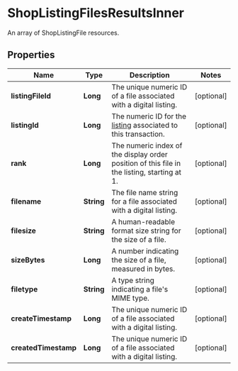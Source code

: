 

# ShopListingFilesResultsInner

An array of ShopListingFile resources.

## Properties

| Name | Type | Description | Notes |
|------------ | ------------- | ------------- | -------------|
|**listingFileId** | **Long** | The unique numeric ID of a file associated with a digital listing. |  [optional] |
|**listingId** | **Long** | The numeric ID for the [listing](/documentation/reference#tag/ShopListing) associated to this transaction. |  [optional] |
|**rank** | **Long** | The numeric index of the display order position of this file in the listing, starting at 1. |  [optional] |
|**filename** | **String** | The file name string for a file associated with a digital listing. |  [optional] |
|**filesize** | **String** | A human-readable format size string for the size of a file. |  [optional] |
|**sizeBytes** | **Long** | A number indicating the size of a file, measured in bytes. |  [optional] |
|**filetype** | **String** | A type string indicating a file&#39;s MIME type. |  [optional] |
|**createTimestamp** | **Long** | The unique numeric ID of a file associated with a digital listing. |  [optional] |
|**createdTimestamp** | **Long** | The unique numeric ID of a file associated with a digital listing. |  [optional] |



